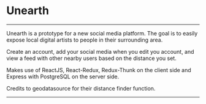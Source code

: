# Unearth

***
Unearth is a prototype for a new social media platform. The goal is to easily expose local digital artists to people in their surrounding area.

Create an account, add your social media when you edit you account, and view a feed with other nearby users based on the distance you set.

Makes use of ReactJS, React-Redux, Redux-Thunk on the client side and Express with PostgreSQL on the server side.

Credits to geodatasource for their distance finder function.
***

